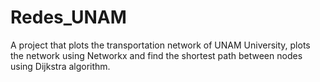 # Redes_UNAM
A project that plots the transportation network of UNAM University, plots the network using Networkx and find the shortest path between nodes using Dijkstra algorithm.

